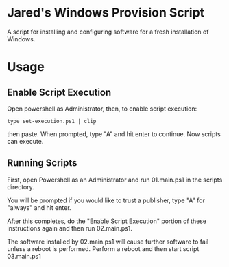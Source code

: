 Jared's Windows Provision Script
==============

A script for installing and configuring software for a fresh installation
of Windows.

# Usage

## Enable Script Execution

Open powershell as Administrator, then, to enable script execution:

`type set-execution.ps1 | clip`

then paste. When prompted, type "A" and hit enter to continue. Now scripts can execute.

## Running Scripts

First, open Powershell as an Administrator and run 01.main.ps1 in the
scripts directory.

You will be prompted if you would like to trust a publisher, type "A" for "always" and hit enter.

After this completes, do the "Enable Script Execution" portion of these
instructions again and then run 02.main.ps1.

The software installed by 02.main.ps1 will cause further software to fail
unless a reboot is performed. Perform a reboot and then start script
03.main.ps1
